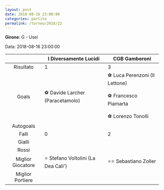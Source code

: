 ```yaml
---
layout: post
date: 2018-08-16 23:00:00
categories: partite
permalink: /torneo/2018/22
---
```

**Girone**: G - Usei

Data: 2018-08-16 23:00:00

| | I Diversamente Lucidi | CGB Gamberoni |
|:-----:|-----|-----|
Risultato|1|3
Goals|⚽ Davide Larcher (Paracetamolo)|⚽ Luca Perenzoni (Il Lettone)<br/><br/>⚽ Francesco Piamarta<br/><br/>⚽ Lorenzo Tonolli<br/>
Autogoals||
Falli|0|2
Gialli||
Rossi||
Miglior Giocatore|⭐ Stefano Voltolini (La Dea Cali')<br/>|⭐⭐ Sebastiano Zoller <br/>
Miglior Portiere||